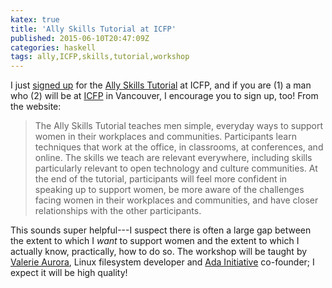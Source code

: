 ```yaml
---
katex: true
title: 'Ally Skills Tutorial at ICFP'
published: 2015-06-10T20:47:09Z
categories: haskell
tags: ally,ICFP,skills,tutorial,workshop
---
```


I just <a href="https://docs.google.com/forms/d/1xn9TB3cIguwav3SNLObHqOJfgRej9jg2OLOjTByhWeE/viewform">signed up</a> for the <a href="http://catamorphism.org/Ally2015/">Ally Skills Tutorial</a> at ICFP, and if you are (1) a man who (2) will be at <a href="http://icfpconference.org/icfp2015/">ICFP</a> in Vancouver, I encourage you to sign up, too!  From the website:

<blockquote>
The Ally Skills Tutorial teaches men simple, everyday ways to support women in their workplaces and communities. Participants learn techniques that work at the office, in classrooms, at conferences, and online. The skills we teach are relevant everywhere, including skills particularly relevant to open technology and culture communities. At the end of the tutorial, participants will feel more confident in speaking up to support women, be more aware of the challenges facing women in their workplaces and communities, and have closer relationships with the other participants. 
</blockquote>

This sounds super helpful---I suspect there is often a large gap between the extent to which I <i>want</i> to support women and the extent to which I actually know, practically, how to do so.  The workshop will be taught by <a href="http://en.wikipedia.org/wiki/Valerie_Aurora">Valerie Aurora</a>, Linux filesystem developer and <a href="https://adainitiative.org/">Ada Initiative</a> co-founder; I expect it will be high quality!

